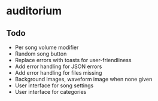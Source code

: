 # auditorium

## Todo

- Per song volume modifier
- Random song button
- Replace errors with toasts for user-friendliness
- Add error handling for JSON errors
- Add error handling for files missing
- Background images, waveform image when none given
- User interface for song settings
- User interface for categories